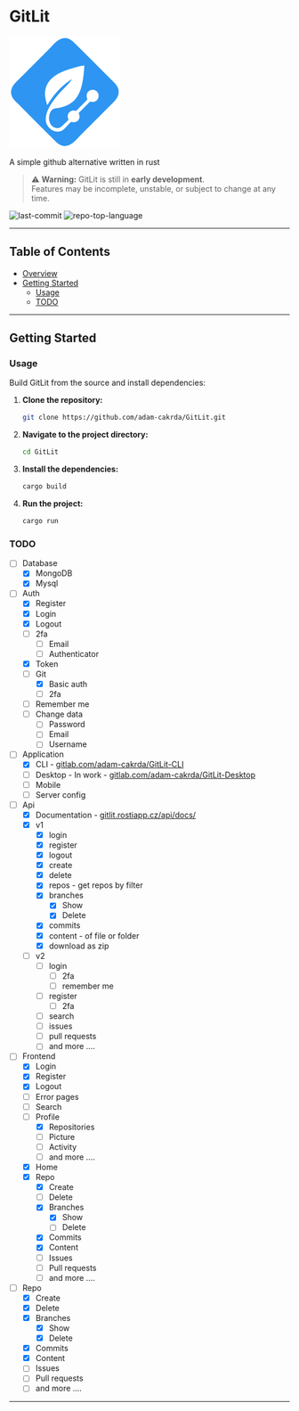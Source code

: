 # GitLit
![logo](https://raw.githubusercontent.com/adam-cakrda/GitLit/refs/heads/master/public/gitlit.svg)

A simple github alternative written in rust

> ⚠️ **Warning:** GitLit is still in **early development**.  
> Features may be incomplete, unstable, or subject to change at any time.

![last-commit](https://img.shields.io/gitlab/last-commit/adam-cakrda/GitLit?style=flat&logo=git&logoColor=white&color=0080ff)
![repo-top-language](https://img.shields.io/gitlab/languages/top/adam-cakrda/GitLit?style=flat&color=0080ff)

---

## Table of Contents
- [Overview](#GitLit)
- [Getting Started](#getting-started)
    - [Usage](#usage)
    - [TODO](#todo)

---

## Getting Started

### Usage
Build GitLit from the source and install dependencies:

1. **Clone the repository:**
   ```sh
   git clone https://github.com/adam-cakrda/GitLit.git
   ```

2. **Navigate to the project directory:**
   ```sh
   cd GitLit
   ```

3. **Install the dependencies:**
   ```sh
   cargo build
   ```

4. **Run the project:**
   ```sh
   cargo run
   ```

### TODO

- [ ] Database
    - [x] MongoDB
    - [x] Mysql 
  
- [ ] Auth
    - [x] Register
    - [x] Login
    - [x] Logout
    - [ ] 2fa
        - [ ] Email
        - [ ] Authenticator
    - [x] Token
    - [ ] Git
        - [x] Basic auth
        - [ ] 2fa
    - [ ] Remember me
    - [ ] Change data
        - [ ] Password
        - [ ] Email
        - [ ] Username

- [ ] Application
    - [x] CLI - [gitlab.com/adam-cakrda/GitLit-CLI](https://gitlab.com/adam-cakrda/GitLit-CLI)
    - [ ] Desktop - In work - [gitlab.com/adam-cakrda/GitLit-Desktop](https://gitlab.com/adam-cakrda/GitLit-Desktop)
    - [ ] Mobile
    - [ ] Server config  
      
- [ ] Api
    - [x] Documentation - [gitlit.rostiapp.cz/api/docs/](https://gitlit.rostiapp.cz/api/docs/)
    - [x] v1
        - [x] login
        - [x] register
        - [x] logout
        - [x] create
        - [x] delete
        - [x] repos - get repos by filter
        - [x] branches
          - [x] Show
          - [x] Delete
        - [x] commits
        - [x] content - of file or folder
        - [x] download as zip
    - [ ] v2
        - [ ] login
          - [ ] 2fa
          - [ ] remember me
        - [ ] register
            - [ ] 2fa
        - [ ] search
        - [ ] issues
        - [ ] pull requests
        - [ ] and more ....
      
- [ ] Frontend
    - [x] Login
    - [x] Register
    - [x] Logout
    - [ ] Error pages
    - [ ] Search
    - [ ] Profile
        - [x] Repositories
        - [ ] Picture
        - [ ] Activity
        - [ ] and more ....
    - [x] Home
    - [x] Repo
      - [x] Create
      - [ ] Delete
      - [x] Branches
        - [x] Show
        - [ ] Delete
      - [x] Commits
      - [x] Content
      - [ ] Issues
      - [ ] Pull requests
      - [ ] and more ....
  
- [ ] Repo
    - [x] Create
    - [x] Delete
    - [x] Branches
      - [x] Show
      - [x] Delete
    - [x] Commits
    - [x] Content
    - [ ] Issues
    - [ ] Pull requests
    - [ ] and more ....

---




